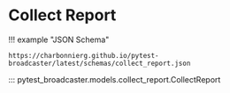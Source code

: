 # Collect Report

!!! example "JSON Schema"

    https://charbonnierg.github.io/pytest-broadcaster/latest/schemas/collect_report.json

::: pytest_broadcaster.models.collect_report.CollectReport


<style>
  .md-content__button {
    display: none;
  }
</style>

